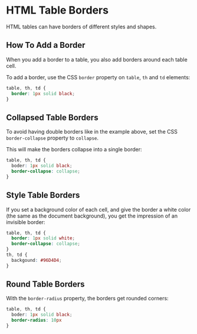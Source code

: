 # HTML Table Borders

HTML tables can have borders of different styles and shapes.

## How To Add a Border

When you add a border to a table, you also add borders around each table cell.

To add a border, use the CSS `border` property on `table`, `th` and `td` elements:

```css
table, th, td {
  border: 1px solid black;
}
```

## Collapsed Table Borders

To avoid having double borders like in the example above, set the CSS `border-collapse` property to `collapse`.

This will make the borders collapse into a single border:

```css
table, th, td {
  boder: 1px solid black;
  border-collapse: collapse;
}
```

## Style Table Borders

If you set a background color of each cell, and give the border a white color (the same as the document background), you get the impression of an invisible border:

```css
table, th, td {
  border: 1px solid white;
  border-collapse: collapse;
}
th, td {
  backgound: #96D4D4;
}
```

## Round Table Borders

With the `border-radius` property, the borders get rounded corners:

```css
table, th, td {
  boder: 1px solid black;
  border-radius: 10px
}
```